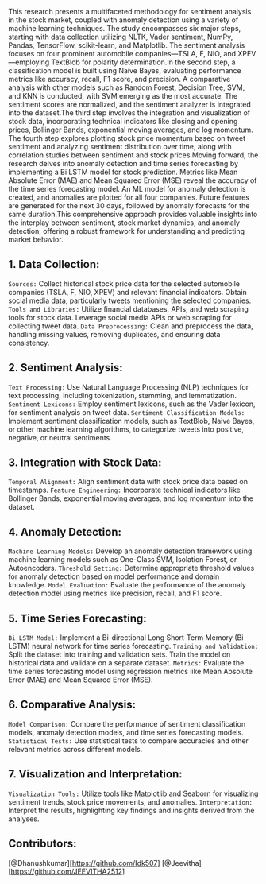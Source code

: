 This research presents a multifaceted methodology for sentiment analysis in the stock market, coupled with anomaly detection using a variety of machine learning techniques. The study encompasses six major steps, starting with data collection utilizing NLTK, Vader sentiment, NumPy, Pandas, TensorFlow, scikit-learn, and Matplotlib. The sentiment analysis focuses on four prominent automobile companies—TSLA, F, NIO, and XPEV—employing TextBlob for polarity determination.In the second step, a classification model is built using Naive Bayes, evaluating performance metrics like accuracy, recall, F1 score, and precision. A comparative analysis with other models such as Random Forest, Decision Tree, SVM, and KNN is conducted, with SVM emerging as the most accurate. The sentiment scores are normalized, and the sentiment analyzer is integrated into the dataset.The third step involves the integration and visualization of stock data, incorporating technical indicators like closing and opening prices, Bollinger Bands, exponential moving averages, and log momentum. The fourth step explores plotting stock price momentum based on tweet sentiment and analyzing sentiment distribution over time, along with correlation studies between sentiment and stock prices.Moving forward, the research delves into anomaly detection and time series forecasting by implementing a Bi LSTM model for stock prediction. Metrics like Mean Absolute Error (MAE) and Mean Squared Error (MSE) reveal the accuracy of the time series forecasting model. An ML model for anomaly detection is created, and anomalies are plotted for all four companies. Future features are generated for the next 30 days, followed by anomaly forecasts for the same duration.This comprehensive approach provides valuable insights into the interplay between sentiment, stock market dynamics, and anomaly detection, offering a robust framework for understanding and predicting market behavior.

## 1. Data Collection:
`Sources:` Collect historical stock price data for the selected automobile companies (TSLA, F, NIO, XPEV) and relevant financial indicators. Obtain social media data, particularly tweets mentioning the selected companies.
`Tools and Libraries:` Utilize financial databases, APIs, and web scraping tools for stock data. Leverage social media APIs or web scraping for collecting tweet data.
`Data Preprocessing:` Clean and preprocess the data, handling missing values, removing duplicates, and ensuring data consistency.
## 2. Sentiment Analysis:
`Text Processing:` Use Natural Language Processing (NLP) techniques for text processing, including tokenization, stemming, and lemmatization.
`Sentiment Lexicons:` Employ sentiment lexicons, such as the Vader lexicon, for sentiment analysis on tweet data.
`Sentiment Classification Models:` Implement sentiment classification models, such as TextBlob, Naive Bayes, or other machine learning algorithms, to categorize tweets into positive, negative, or neutral sentiments.
## 3. Integration with Stock Data:
`Temporal Alignment:` Align sentiment data with stock price data based on timestamps.
`Feature Engineering:` Incorporate technical indicators like Bollinger Bands, exponential moving averages, and log momentum into the dataset.
## 4. Anomaly Detection:
`Machine Learning Models:` Develop an anomaly detection framework using machine learning models such as One-Class SVM, Isolation Forest, or Autoencoders.
`Threshold Setting:` Determine appropriate threshold values for anomaly detection based on model performance and domain knowledge.
`Model Evaluation:` Evaluate the performance of the anomaly detection model using metrics like precision, recall, and F1 score.
## 5. Time Series Forecasting:
`Bi LSTM Model:` Implement a Bi-directional Long Short-Term Memory (Bi LSTM) neural network for time series forecasting.
`Training and Validation:` Split the dataset into training and validation sets. Train the model on historical data and validate on a separate dataset.
`Metrics:` Evaluate the time series forecasting model using regression metrics like Mean Absolute Error (MAE) and Mean Squared Error (MSE).
## 6. Comparative Analysis:
`Model Comparison:` Compare the performance of sentiment classification models, anomaly detection models, and time series forecasting models.
`Statistical Tests:` Use statistical tests to compare accuracies and other relevant metrics across different models.
## 7. Visualization and Interpretation:
`Visualization Tools:` Utilize tools like Matplotlib and Seaborn for visualizing sentiment trends, stock price movements, and anomalies.
`Interpretation:` Interpret the results, highlighting key findings and insights derived from the analyses.

## Contributors:  
[@Dhanushkumar][https://github.com/Idk507]
[@Jeevitha][https://github.com/JEEVITHA2512]

